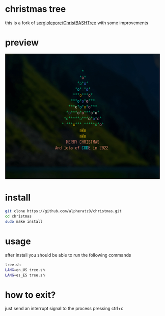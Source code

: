 # christmas tree

this is a fork of [sergiolepore/ChristBASHTree](https://github.com/sergiolepore/ChristBASHTree) with some improvements

# preview

![Video](./assets/clip.gif?raw=true)

# install

```sh
git clone https://github.com/alpheratz0/christmas.git
cd christmas
sudo make install
```

# usage

after install you should be able to run the following commands

```sh
tree.sh
LANG=en_US tree.sh
LANG=es_ES tree.sh
```

# how to exit?

just send an interrupt signal to the process pressing ctrl+c
